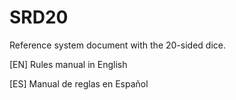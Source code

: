 # SRD20
Reference system document with the 20-sided dice.

[EN] Rules manual in English

[ES] Manual de reglas en Español
